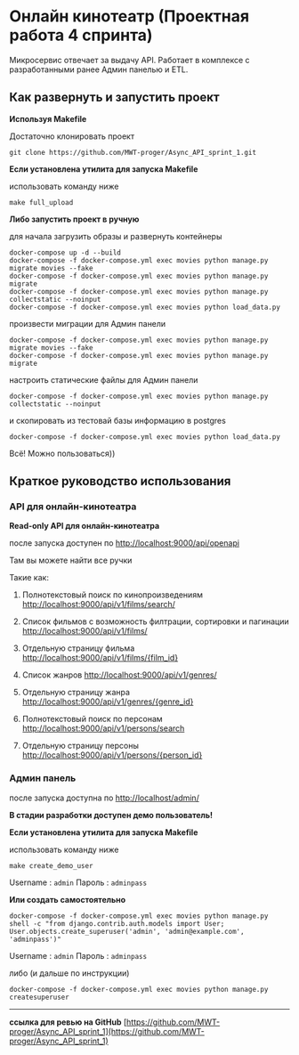 #  Онлайн кинотеатр (Проектная работа 4 спринта)

Микросервис отвечает за выдачу API. Работает в комплексе с разработанными ранее Админ панелью и ETL.


## Как развернуть и запустить проект
**Используя Makefile**

Достаточно клонировать проект

```
git clone https://github.com/MWT-proger/Async_API_sprint_1.git
```
**Если установлена утилита для запуска Makefile**

 использовать  команду ниже
```
make full_upload
```
**Либо запустить проект в ручную**

для начала загрузить образы и развернуть контейнеры
```
docker-compose up -d --build
docker-compose -f docker-compose.yml exec movies python manage.py migrate movies --fake
docker-compose -f docker-compose.yml exec movies python manage.py migrate
docker-compose -f docker-compose.yml exec movies python manage.py collectstatic --noinput
docker-compose -f docker-compose.yml exec movies python load_data.py
```

произвести миграции для Админ панели
```
docker-compose -f docker-compose.yml exec movies python manage.py migrate movies --fake
docker-compose -f docker-compose.yml exec movies python manage.py migrate
```
настроить статические файлы  для Админ панели
```
docker-compose -f docker-compose.yml exec movies python manage.py collectstatic --noinput
```
и скопировать из тестовай базы информацию в postgres
```
docker-compose -f docker-compose.yml exec movies python load_data.py
```
Всё! Можно пользоваться))


## Краткое руководство использования

### API для онлайн-кинотеатра 
**Read-only API для онлайн-кинотеатра** 

после запуска доступен по [http://localhost:9000/api/openapi](http://localhost:9000/api/openapi)

Там вы можете найти все ручки 

Такие как:

1. Полнотекстовый поиск по кинопроизведениям  [http://localhost:9000/api/v1/films/search/](http://localhost:9000/api/v1/films/search/)

1. Список фильмов с возможность филтрации, сортировки и пагинации [http://localhost:9000/api/v1​/films​/](http://localhost:9000/api​/v1​/films​/)

1. Отдельную страницу фильма [http://localhost:9000/api/v1/films/{film_id}](http://localhost:9000/api/v1/films/{film_id})

1. Список жанров [http://localhost:9000/api/v1/genres/](http://localhost:9000/api/v1/genres/)

1. Отдельную страницу жанра [http://localhost:9000/api/v1/genres/{genre_id}](http://localhost:9000/api/v1/genres/{genre_id})

1. Полнотекстовый поиск по персонам [http://localhost:9000/api/v1/persons/search](http://localhost:9000/api/v1/persons/search)

1. Отдельную страницу персоны [http://localhost:9000/api/v1/persons/{person_id}](http://localhost:9000/api/v1/persons/{person_id})

### Админ панель 
после запуска доступна по [http://localhost/admin/](http://localhost/admin/)

**В стадии разработки доступен демо пользователь!**

**Если установлена утилита для запуска Makefile**

 использовать  команду ниже
 
```
make create_demo_user
```
Username : `admin` 
Пароль : `adminpass` 

**Или создать самостоятельно**
```
docker-compose -f docker-compose.yml exec movies python manage.py shell -c "from django.contrib.auth.models import User; User.objects.create_superuser('admin', 'admin@example.com', 'adminpass')"
```
Username : `admin` 
Пароль : `adminpass` 

либо (и дальше по инструкции)
```
docker-compose -f docker-compose.yml exec movies python manage.py createsuperuser
```

--------------------
**ссылка для ревью на GitHub**  [https://github.com/MWT-proger/Async_API_sprint_1](https://github.com/MWT-proger/Async_API_sprint_1)